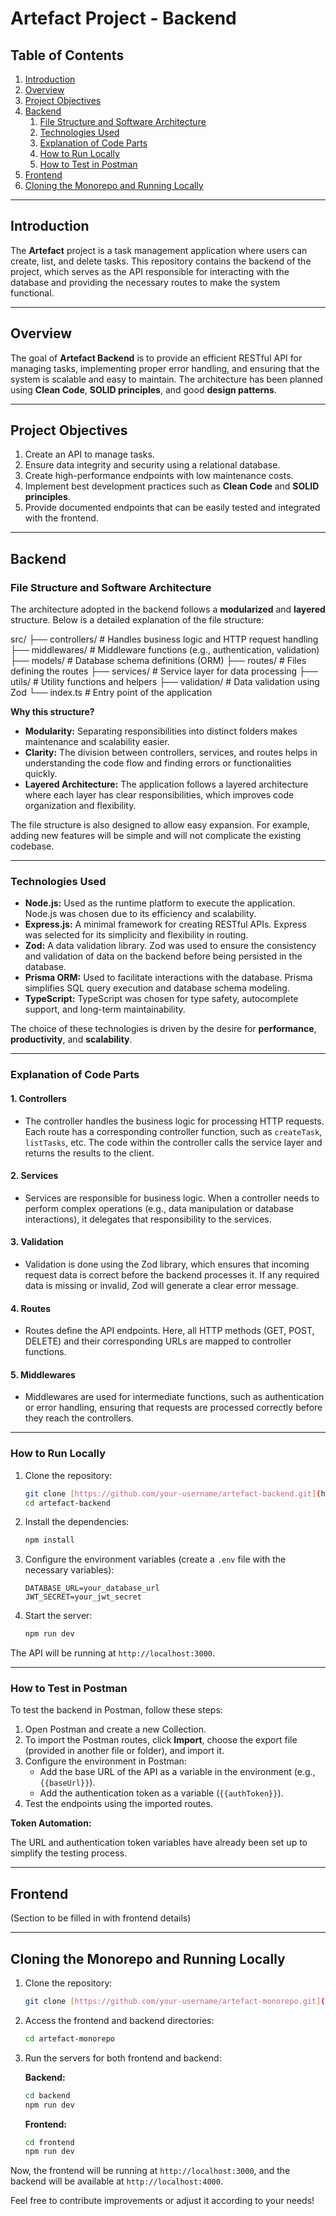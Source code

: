 # Artefact Project - Backend

## Table of Contents

1. [Introduction](#introduction)
2. [Overview](#overview)
3. [Project Objectives](#project-objectives)
4. [Backend](#backend)
    1. [File Structure and Software Architecture](#file-structure-and-software-architecture)
    2. [Technologies Used](#technologies-used)
    3. [Explanation of Code Parts](#explanation-of-code-parts)
    4. [How to Run Locally](#how-to-run-locally)
    5. [How to Test in Postman](#how-to-test-in-postman)
5. [Frontend](#frontend)
6. [Cloning the Monorepo and Running Locally](#cloning-the-monorepo-and-running-locally)

---

## Introduction

The **Artefact** project is a task management application where users can create, list, and delete tasks. This repository contains the backend of the project, which serves as the API responsible for interacting with the database and providing the necessary routes to make the system functional.

---

## Overview

The goal of **Artefact Backend** is to provide an efficient RESTful API for managing tasks, implementing proper error handling, and ensuring that the system is scalable and easy to maintain. The architecture has been planned using **Clean Code**, **SOLID principles**, and good **design patterns**.

---

## Project Objectives

1. Create an API to manage tasks.
2. Ensure data integrity and security using a relational database.
3. Create high-performance endpoints with low maintenance costs.
4. Implement best development practices such as **Clean Code** and **SOLID principles**.
5. Provide documented endpoints that can be easily tested and integrated with the frontend.

---

## Backend

### File Structure and Software Architecture

The architecture adopted in the backend follows a **modularized** and **layered** structure. Below is a detailed explanation of the file structure:

src/
├── controllers/     # Handles business logic and HTTP request handling
├── middlewares/    # Middleware functions (e.g., authentication, validation)
├── models/         # Database schema definitions (ORM)
├── routes/         # Files defining the routes
├── services/        # Service layer for data processing
├── utils/          # Utility functions and helpers
├── validation/     # Data validation using Zod
└── index.ts        # Entry point of the application

**Why this structure?**

*   **Modularity:** Separating responsibilities into distinct folders makes maintenance and scalability easier.
*   **Clarity:** The division between controllers, services, and routes helps in understanding the code flow and finding errors or functionalities quickly.
*   **Layered Architecture:** The application follows a layered architecture where each layer has clear responsibilities, which improves code organization and flexibility.

The file structure is also designed to allow easy expansion. For example, adding new features will be simple and will not complicate the existing codebase.

---

### Technologies Used

*   **Node.js:** Used as the runtime platform to execute the application. Node.js was chosen due to its efficiency and scalability.
*   **Express.js:** A minimal framework for creating RESTful APIs. Express was selected for its simplicity and flexibility in routing.
*   **Zod:** A data validation library. Zod was used to ensure the consistency and validation of data on the backend before being persisted in the database.
*   **Prisma ORM:** Used to facilitate interactions with the database. Prisma simplifies SQL query execution and database schema modeling.
*   **TypeScript:** TypeScript was chosen for type safety, autocomplete support, and long-term maintainability.

The choice of these technologies is driven by the desire for **performance**, **productivity**, and **scalability**.

---

### Explanation of Code Parts

#### 1. Controllers

*   The controller handles the business logic for processing HTTP requests. Each route has a corresponding controller function, such as `createTask`, `listTasks`, etc. The code within the controller calls the service layer and returns the results to the client.

#### 2. Services

*   Services are responsible for business logic. When a controller needs to perform complex operations (e.g., data manipulation or database interactions), it delegates that responsibility to the services.

#### 3. Validation

*   Validation is done using the Zod library, which ensures that incoming request data is correct before the backend processes it. If any required data is missing or invalid, Zod will generate a clear error message.

#### 4. Routes

*   Routes define the API endpoints. Here, all HTTP methods (GET, POST, DELETE) and their corresponding URLs are mapped to controller functions.

#### 5. Middlewares

*   Middlewares are used for intermediate functions, such as authentication or error handling, ensuring that requests are processed correctly before they reach the controllers.

---

### How to Run Locally

1.  Clone the repository:

    ```bash
    git clone [https://github.com/your-username/artefact-backend.git](https://github.com/your-username/artefact-backend.git)
    cd artefact-backend
    ```

2.  Install the dependencies:

    ```bash
    npm install
    ```

3.  Configure the environment variables (create a `.env` file with the necessary variables):

    ```
    DATABASE_URL=your_database_url
    JWT_SECRET=your_jwt_secret
    ```

4.  Start the server:

    ```bash
    npm run dev
    ```

The API will be running at `http://localhost:3000`.

---

### How to Test in Postman

To test the backend in Postman, follow these steps:

1.  Open Postman and create a new Collection.
2.  To import the Postman routes, click **Import**, choose the export file (provided in another file or folder), and import it.
3.  Configure the environment in Postman:
    *   Add the base URL of the API as a variable in the environment (e.g., `{{baseUrl}}`).
    *   Add the authentication token as a variable (`{{authToken}}`).
4.  Test the endpoints using the imported routes.

**Token Automation:**

The URL and authentication token variables have already been set up to simplify the testing process.

---

## Frontend

(Section to be filled in with frontend details)

---

## Cloning the Monorepo and Running Locally

1.  Clone the repository:

    ```bash
    git clone [https://github.com/your-username/artefact-monorepo.git](https://github.com/your-username/artefact-monorepo.git)
    ```

2.  Access the frontend and backend directories:

    ```bash
    cd artefact-monorepo
    ```

3.  Run the servers for both frontend and backend:

    **Backend:**

    ```bash
    cd backend
    npm run dev
    ```

    **Frontend:**

    ```bash
    cd frontend
    npm run dev
    ```

Now, the frontend will be running at `http://localhost:3000`, and the backend will be available at `http://localhost:4000`.

Feel free to contribute improvements or adjust it according to your needs!
